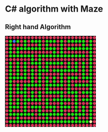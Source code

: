 # C# algorithm with Maze

## Right hand Algorithm

<img src="./asset/light_hand_alg.gif" width="300">